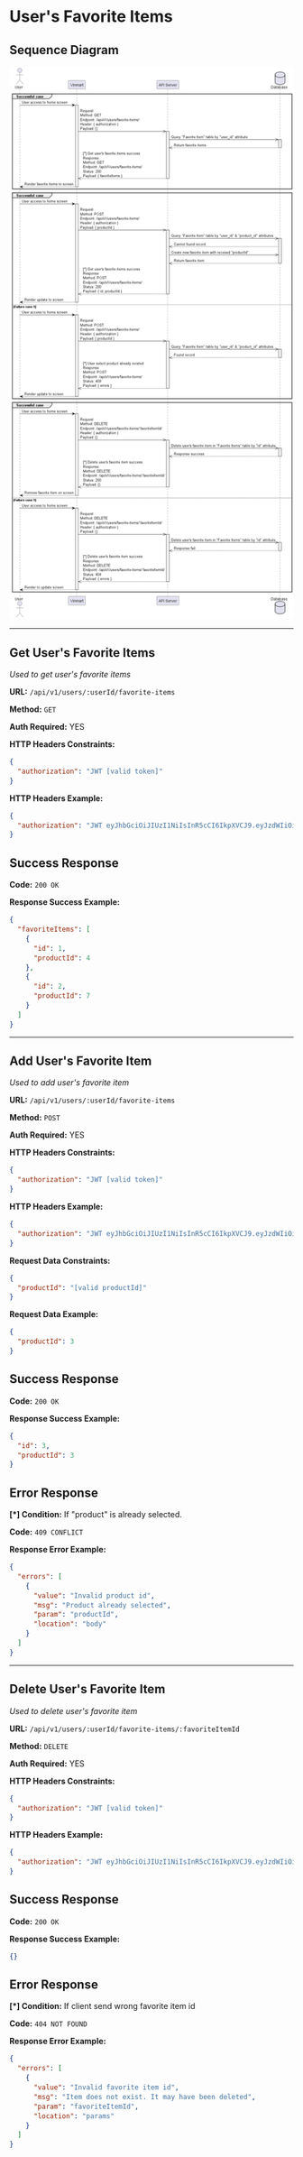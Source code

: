 # User's Favorite Items

## Sequence Diagram

![image info](./assets/favorite-items.png)

---

## Get User's Favorite Items

_Used to get user's favorite items_

**URL:** `/api/v1/users/:userId/favorite-items`

**Method:** `GET`

**Auth Required:** YES

**HTTP Headers Constraints:**

```json
{
  "authorization": "JWT [valid token]"
}
```

**HTTP Headers Example:**

```json
{
  "authorization": "JWT eyJhbGciOiJIUzI1NiIsInR5cCI6IkpXVCJ9.eyJzdWIiOiIxMjM0NTY3ODkwIiwibmFtZSI6IkpvaG4gRG9lIiwiaWF0IjoxNTE2MjM5MDIyfQ.SflKxwRJSMeKKF2QT4fwpMeJf36POk6yJV_adQssw5c"
}
```

## Success Response

**Code:** `200 OK`

**Response Success Example:**

```json
{
  "favoriteItems": [
    {
      "id": 1,
      "productId": 4
    },
    {
      "id": 2,
      "productId": 7
    }
  ]
}
```

---

## Add User's Favorite Item

_Used to add user's favorite item_

**URL:** `/api/v1/users/:userId/favorite-items`

**Method:** `POST`

**Auth Required:** YES

**HTTP Headers Constraints:**

```json
{
  "authorization": "JWT [valid token]"
}
```

**HTTP Headers Example:**

```json
{
  "authorization": "JWT eyJhbGciOiJIUzI1NiIsInR5cCI6IkpXVCJ9.eyJzdWIiOiIxMjM0NTY3ODkwIiwibmFtZSI6IkpvaG4gRG9lIiwiaWF0IjoxNTE2MjM5MDIyfQ.SflKxwRJSMeKKF2QT4fwpMeJf36POk6yJV_adQssw5c"
}
```

**Request Data Constraints:**

```json
{
  "productId": "[valid productId]"
}
```

**Request Data Example:**

```json
{
  "productId": 3
}
```

## Success Response

**Code:** `200 OK`

**Response Success Example:**

```json
{
  "id": 3,
  "productId": 3
}
```

## Error Response

**[*] Condition:** If "product" is already selected.

**Code:** `409 CONFLICT`

**Response Error Example:**

```json
{
  "errors": [
    {
      "value": "Invalid product id",
      "msg": "Product already selected",
      "param": "productId",
      "location": "body"
    }
  ]
}
```

---

## Delete User's Favorite Item

_Used to delete user's favorite item_

**URL:** `/api/v1/users/:userId/favorite-items/:favoriteItemId`

**Method:** `DELETE`

**Auth Required:** YES

**HTTP Headers Constraints:**

```json
{
  "authorization": "JWT [valid token]"
}
```

**HTTP Headers Example:**

```json
{
  "authorization": "JWT eyJhbGciOiJIUzI1NiIsInR5cCI6IkpXVCJ9.eyJzdWIiOiIxMjM0NTY3ODkwIiwibmFtZSI6IkpvaG4gRG9lIiwiaWF0IjoxNTE2MjM5MDIyfQ.SflKxwRJSMeKKF2QT4fwpMeJf36POk6yJV_adQssw5c"
}
```

## Success Response

**Code:** `200 OK`

**Response Success Example:**

```json
{}
```

## Error Response

**[*] Condition:** If client send wrong favorite item id

**Code:** `404 NOT FOUND`

**Response Error Example:**

```json
{
  "errors": [
    {
      "value": "Invalid favorite item id",
      "msg": "Item does not exist. It may have been deleted",
      "param": "favoriteItemId",
      "location": "params"
    }
  ]
}
```
